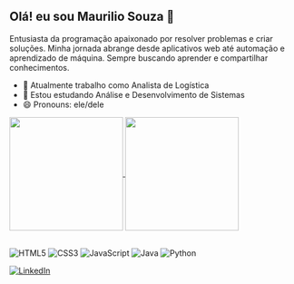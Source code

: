 ## Olá! eu sou Maurilio Souza 👋

Entusiasta da programação apaixonado por resolver problemas e criar soluções. Minha jornada abrange desde aplicativos web até automação e aprendizado de máquina. Sempre buscando aprender e compartilhar conhecimentos.

- 🔭 Atualmente trabalho como Analista de Logística
- 🌱 Estou estudando Análise e Desenvolvimento de Sistemas
- 😄 Pronouns: ele/dele

<div>
<a href="https://github.com/anuraghazra/github-readme-stats">
  <img height=200 align="center" src="https://github-readme-stats.vercel.app/api?username=maurilio-souza&theme=transparent&include_all_commits=true" />
</a>
<a href="https://github.com/anuraghazra/convoychat">
  <img height=200 align="center" src="https://github-readme-stats.vercel.app/api/top-langs?username=maurilio-souza&theme=transparent&layout=compact&langs_count=8&card_width=320" />
</a>

</div>

<div style="Display: inline_block"> <br>

![HTML5](https://img.shields.io/badge/HTML5-000?style=for-the-badge&logo=html5)
![CSS3](https://img.shields.io/badge/CSS3-000?style=for-the-badge&logo=css3&logoColor=264CE4)
![JavaScript](https://img.shields.io/badge/JavaScript-000?style=for-the-badge&logo=javascript)
![Java](https://img.shields.io/badge/Java-000?style=for-the-badge&logo=java)
![Python](https://img.shields.io/badge/Python-000?style=for-the-badge&logo=python)
</div>

[![LinkedIn](https://img.shields.io/badge/LinkedIn-000?style=for-the-badge&logo=linkedin&logoColor=0E76A8)](https://www.linkedin.com/in/msosilva/)
